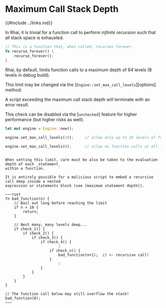 Maximum Call Stack Depth
========================

{{#include ../links.md}}

In Rhai, it is trivial for a function call to perform _infinite recursion_ such that all stack space
is exhausted.

```rust
// This is a function that, when called, recurses forever.
fn recurse_forever() {
    recurse_forever();
}
```

Rhai, by default, limits function calls to a maximum depth of 64 levels (8 levels in debug build).

This limit may be changed via the [`Engine::set_max_call_levels`][options] method.

A script exceeding the maximum call stack depth will terminate with an error result.

This check can be disabled via the [`unchecked`] feature for higher performance (but higher risks as well).

```rust
let mut engine = Engine::new();

engine.set_max_call_levels(10);     // allow only up to 10 levels of function calls

engine.set_max_call_levels(0);      // allow no function calls at all (max depth = zero)
```


```admonish info "Additional considerations"

When setting this limit, care must be also be taken to the evaluation depth of each _statement_
within a function.

It is entirely possible for a malicious script to embed a recursive call deep inside a nested
expression or statements block (see [maximum statement depth]).

~~~rust
fn bad_function(n) {
    // Bail out long before reaching the limit
    if n > 10 {
        return;
    }

    // Nest many, many levels deep...
    if check_1() {
        if check_2() {
            if check_3() {
                if check_4() {
                        :
                    if check_n() {
                        bad_function(n+1);  // <- recursive call!
                    }
                        :
                }
            }
        }
    }
}

// The function call below may still overflow the stack!
bad_function(0);
~~~
```
